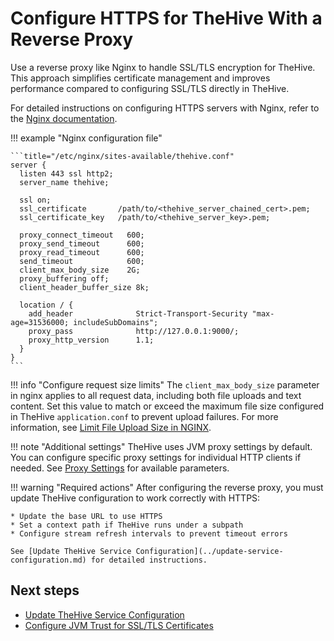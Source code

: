 # Configure HTTPS for TheHive With a Reverse Proxy

Use a reverse proxy like Nginx to handle SSL/TLS encryption for TheHive. This approach simplifies certificate management and improves performance compared to configuring SSL/TLS directly in TheHive.

For detailed instructions on configuring HTTPS servers with Nginx, refer to the [Nginx documentation](https://nginx.org/en/docs/http/configuring_https_servers.html).

!!! example "Nginx configuration file"

    ```title="/etc/nginx/sites-available/thehive.conf"
    server {
      listen 443 ssl http2;
      server_name thehive;

      ssl on;
      ssl_certificate       /path/to/<thehive_server_chained_cert>.pem;
      ssl_certificate_key   /path/to/<thehive_server_key>.pem;

      proxy_connect_timeout   600;
      proxy_send_timeout      600;
      proxy_read_timeout      600;
      send_timeout            600;
      client_max_body_size    2G;
      proxy_buffering off;
      client_header_buffer_size 8k;

      location / {
        add_header              Strict-Transport-Security "max-age=31536000; includeSubDomains";
        proxy_pass              http://127.0.0.1:9000/;
        proxy_http_version      1.1;
      }
    }
    ```

!!! info "Configure request size limits"
    The `client_max_body_size` parameter in nginx applies to all request data, including both file uploads and text content. Set this value to match or exceed the maximum file size configured in TheHive `application.conf` to prevent upload failures. For more information, see [Limit File Upload Size in NGINX](https://docs.rackspace.com/docs/limit-file-upload-size-in-nginx).

!!! note "Additional settings"
    TheHive uses JVM proxy settings by default. You can configure specific proxy settings for individual HTTP clients if needed. See [Proxy Settings](../proxy-settings.md) for available parameters.

!!! warning "Required actions"
    After configuring the reverse proxy, you must update TheHive configuration to work correctly with HTTPS:

    * Update the base URL to use HTTPS
    * Set a context path if TheHive runs under a subpath
    * Configure stream refresh intervals to prevent timeout errors

    See [Update TheHive Service Configuration](../update-service-configuration.md) for detailed instructions.

<h2>Next steps</h2>

* [Update TheHive Service Configuration](../update-service-configuration.md)
* [Configure JVM Trust for SSL/TLS Certificates](configure-ssl-jvm.md)